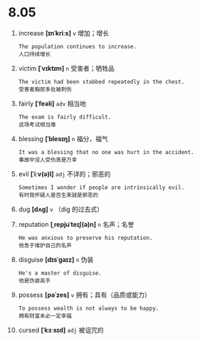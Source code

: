 # 8.05









































1. increase **[ɪnˈkriːs]** `v` 增加；增长
    ```
    The population continues to increase.
    人口持续增长
    ```

2. victim **[ˈvɪktɪm]** `n` 受害者；牺牲品
    ```
    The victim had been stabbed repeatedly in the chest.
    受害者胸部多处被刺伤
    ```

3. fairly **[ˈfeəli]** `adv` 相当地
    ```
    The exam is fairly difficult.
    这场考试相当难
    ```

4. blessing **[ˈblesɪŋ]** `n` 福分，福气
    ```
    It was a blessing that no one was hurt in the accident.
    事故中没人受伤真是万幸
    ```

5. evil **[ˈiːv(ə)l]** `adj` 不详的；邪恶的
    ```
    Sometimes I wonder if people are intrinsically evil.
    有时我怀疑人是否生来就是邪恶的
    ```

6. dug **[dʌɡ]** `v` （dig 的过去式）

7. reputation **[ˌrepjuˈteɪʃ(ə)n]** `n` 名声；名誉
    ```
    He was anxious to preserve his reputation.
    他急于维护自己的名声
    ```

8. disguise **[dɪsˈɡaɪz]** `n` 伪装
    ```
    He's a master of disguise.
    他是伪装高手
    ```

9. possess **[pəˈzes]** `v` 拥有；具有（品质或能力）
    ```
    To possess wealth is not always to be happy.
    拥有财富未必一定幸福
    ```

10. cursed **[ˈkɜːsɪd]** `adj` 被诅咒的
